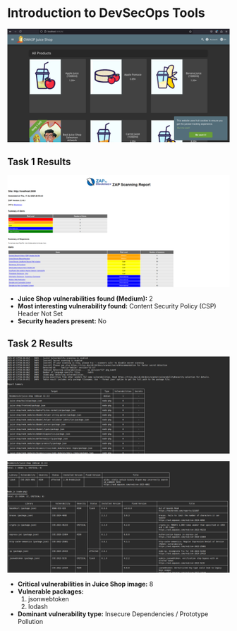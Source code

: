 # Introduction to DevSecOps Tools

![juice-shop](src/main-page.png)

## Task 1 Results

![zap-scan](src/scan-result.png)

- **Juice Shop vulnerabilities found (Medium):** 2
- **Most interesting vulnerability found:** Content Security Policy (CSP) Header Not Set
- **Security headers present:** No

## Task 2 Results

![trivy scan](src/trivy-scan1.png)

![trivy vulnerabilities](src/triviy-scan2.png)

- **Critical vulnerabilities in Juice Shop image:** 8
- **Vulnerable packages:**
   1. jsonwebtoken
   2. lodash
- **Dominant vulnerability type:** Insecure Dependencies / Prototype Pollution
